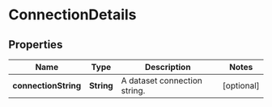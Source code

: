 
# ConnectionDetails

## Properties
Name | Type | Description | Notes
------------ | ------------- | ------------- | -------------
**connectionString** | **String** | A dataset connection string. |  [optional]



